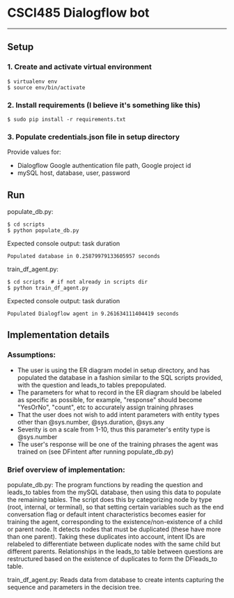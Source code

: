 # CSCI485 Dialogflow bot
---
## Setup
### 1. Create and activate virtual environment
```shell script
$ virtualenv env
$ source env/bin/activate
```
### 2. Install requirements (I believe it's something like this)
```shell script
$ sudo pip install -r requirements.txt
```
### 3. Populate credentials.json file in setup directory
Provide values for:
- Dialogflow Google authentication file path, Google project id
- mySQL host, database, user, password

## Run
populate_db.py:
```
$ cd scripts
$ python populate_db.py
```
Expected console output: task duration
```shell script
Populated database in 0.25879979133605957 seconds
```

train_df_agent.py:
```shell script
$ cd scripts  # if not already in scripts dir
$ python train_df_agent.py
```
Expected console output: task duration
```shell script
Populated Dialogflow agent in 9.261634111404419 seconds
```

## Implementation details
### Assumptions:
- The user is using the ER diagram model in setup directory, and has populated the database in a fashion similar to the SQL scripts provided, with the question and leads_to tables prepopulated.
- The parameters for what to record in the ER diagram should be labeled as specific as possible, for example, "response" should become "YesOrNo", "count", etc to accurately assign training phrases
- That the user does not wish to add intent parameters with entity types other than @sys.number, @sys.duration, @sys.any
- Severity is on a scale from 1-10, thus this parameter's entity type is @sys.number
- The user's response will be one of the training phrases the agent was trained on (see DFintent after running populate_db.py)

### Brief overview of implementation:
populate_db.py:
The program functions by reading the question and leads_to tables from the mySQL database, then using this data to populate the remaining tables. The script does this by categorizing node by type (root, internal, or terminal), so that setting certain variables such as the end conversation flag or default intent characteristics becomes easier for training the agent, corresponding to the existence/non-existence of a child or parent node. It detects nodes that must be duplicated (these have more than one parent). Taking these duplicates into account, intent IDs are relabeled to differentiate between duplicate nodes with the same child but different parents.
Relationships in the leads_to table between questions are restructured based on the existence of duplicates to form the DFleads_to table. 

train_df_agent.py:
Reads data from database to create intents capturing the sequence and parameters in the decision tree.

